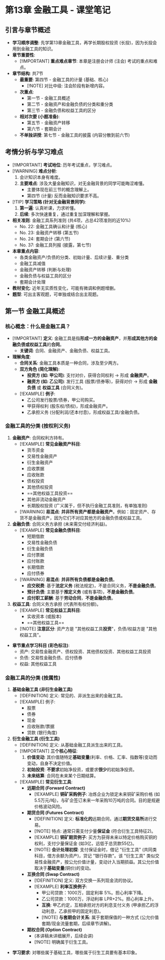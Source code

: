 # 第13章 金融工具 - 课堂笔记
## 引言与章节概述
- **学习顺序调整**: 先学第13章金融工具，再学长期股权投资 (长投)，因为长投会用到金融工具的知识。
- **章节重要性**:
    - [!IMPORTANT] **重点难点章节**: 本章是注册会计师 (注会) 考试的重点和难点。
- **章节结构**: 共7节
    - **最重要**: 第四节 - 金融工具的计量 (基础、核心)
        - [!NOTE] 对比中级: 注会阶段有新增内容。
    - **次重点**:
        - 第一节 - 金融工具概述
        - 第二节 - 金融资产和金融负债的分类和重分类
        - 第三节 - 金融负债和权益工具的区分
    - **相对次要 (小题准备)**:
        - 第五节 - 金融资产转移
        - 第六节 - 套期会计
    - **不单独讲授**: 第七节 - 金融工具的披露 (内容分散到前六节)
## 考情分析与学习难点
- [!IMPORTANT] **考试地位**: 历年考试重点，学习难点。
- [!WARNING] **难点分析**:
    1. 会计知识本身有难度。
    2. **主要难点**: 涉及大量金融知识，对无金融背景的同学可能晦涩难懂。
        - 主要体现在前三节的概念理解上。
        - 第四节 (计量) 反而金融知识要求不高。
- [!TIP] **学习策略 (针对无金融背景同学)**:
    1. **第一遍**: 认真听课，力求听懂。
    2. **后续**: 多次快速重复，通过重复加深理解和掌握。
- **相关准则**: 金融工具系列准则 (共4项，占总42项准则的近10%)
    - No. 22: 金融工具确认和计量 (核心)
    - No. 23: 金融资产转移 (第五节)
    - No. 24: 套期会计 (第六节)
    - No. 37: 金融工具列报 (披露，第七节)
- **本章重点内容**:
    - 各类金融资产/负债的分类、初始计量、后续计量、重分类
    - 金融工具减值
    - 金融资产转移 (判断与处理)
    - 金融负债与权益工具的区分
    - 套期会计处理
- **教材变化**: 近年无实质性变化，可能有微调和例题增删。
- **题型**: 可出主客观题，可单独或结合出主观题。
## 第一节 金融工具概述
### 核心概念：什么是金融工具？
- [!IMPORTANT] **定义**: 金融工具是指**形成一方的金融资产**，并**形成其他方的金融负债或权益工具**的**合同**。
    - **关键词**: 合同、金融资产、金融负债、权益工具。
- **理解角度**:
    - **合同关系**: 金融工具本质是一种合同，涉及至少两方。
    - **双方角色 (简化理解)**:
        - **投资方 (如: 甲公司)**: 支付对价，获得合同权利 -> 形成 **金融资产**。
        - **融资方 (如: 乙公司)**: 发行工具 (股票/债券等)，获得对价 -> 形成 **金融负债** 或 **权益工具** (合同义务)。
    - [!EXAMPLE] **例子**:
        - 乙公司发行股票/债券，甲公司购买。
        - 甲获得权利 (股东权/债权)，形成金融资产。
        - 乙承担义务 (分配利润/还本付息)，形成权益工具/金融负债。
### 金融工具的分类 (按权利义务)
1. **金融资产**: 合同权利方持有。
    - [!EXAMPLE] **常见金融资产科目**:
        - 货币资金
        - 交易性金融资产
        - 衍生金融资产
        - 应收票据
        - 应收账款
        - 债权投资
        - 其他债权投资
        - ==其他权益工具投资==
        - 其他非流动金融资产
        - 长期股权投资 (广义属于，但不执行金融工具准则，有单独准则)
    - [!WARNING] **易混点**: **并非所有资产都是金融资产**。例如：固定资产、存货不是金融资产，因为它们不对应其他方的金融负债或权益工具。
2. **金融负债**: 合同义务方承担 (未来需交付经济利益)。
    - [!EXAMPLE] **常见金融负债科目**:
        - 短期借款
        - 交易性金融负债
        - 衍生金融负债
        - 应付票据
        - 应付账款
        - 长期借款
        - 应付债券
    - [!WARNING] **易混点**: **并非所有负债都是金融负债**。
        - **应交税费**: 基于**法定义务** (税法规定)，不是合同义务，**不是金融负债**。
        - **预计负债**: 主要基于**推定义务** (或有事项)，**不是金融负债**。
        - **应付职工薪酬**: 基于**劳动合同**，**不是金融负债**。
3. **权益工具**: 合同义务方承担 (代表所有权份额)。
    - [!EXAMPLE] **常见权益工具科目**:
        - 实收资本 (或股本)
        - ==其他权益工具==
    - [!NOTE] **注意区分**: 资产方是 "其他权益工具**投资**"，负债/权益方是 "其他权益工具"。
- **章节重点学习科目 (彩色标注)**:
    - 资产: 交易性金融资产、债权投资、其他债权投资、其他权益工具投资
    - 负债: 交易性金融负债、应付债券
    - 权益: 其他权益工具
### 金融工具的分类 (按属性)
1. **基础金融工具 (非衍生金融工具)**
    - [!DEFINITION] 定义: 常见的、非派生出来的金融工具。
    - [!EXAMPLE] 例子:
        - 股票
        - 债券
        - 现金
        - 应收账款/票据
        - 贷款 (银行角度)
2. **衍生金融工具 (衍生工具)**
    - [!DEFINITION] 定义: 从基础金融工具派生出来的工具。
    - [!IMPORTANT] **三个核心特征**:
        1. **价值变动**: 其价值随特定**基础变量**(利率、价格、汇率、指数等)变动而变动，自身不决定价值。
        2. **初始投资**: **不要求**初始净投资，或要求**很少**的初始净投资。
        3. **未来结算**: 合同在未来某个日期结算。
    - [!EXAMPLE] **常见衍生工具**:
        - **远期合同 (Forward Contract)**
            - [!EXAMPLE] **铜矿采购例子**: 冶炼企业为锁定未来铜矿采购价格 (如 5.5万元/吨)，与矿企签订未来一年采购10万吨的合同。目的是规避价格波动风险。
        - **期货合同 (Futures Contract)**
            - [!DEFINITION] 定义: **标准化的**远期合同，通过**期货交易所**进行交易。
            - [!NOTE] 特点: 通常只需支付少量**保证金** (符合衍生工具特征2)。
            - [!EXAMPLE] **铜矿期货例子**: 买方为获得未来以特定价格购买铜的权利，支付少量保证金 (如3亿，远低于总货款55亿)。
            - [!NOTE] **会计处理初探**: 支付保证金时，借记 "衍生工具" (共同类科目，借方余额为资产)，贷记 "银行存款"。该 "衍生工具" 类似交易性金融资产，按公允价值计量，变动计入当期损益。其公允价值取决于**基础变量**(铜价)的变动。
        - **互换合同 (Swap Contract)**
            - [!DEFINITION] 定义: 双方交换一系列现金流的协议。
            - [!EXAMPLE] **利率互换例子**:
                - 甲公司贷款：1000万，固定利率 5%。担心利率下降。
                - 乙公司贷款：1000万，浮动利率 LPR+2%。担心利率上升。
                - **互换**: 甲乙约定，互相承担对方的利息支付义务 (甲承担乙的浮动利息，乙承担甲的固定利息)。
                - [!NOTE] **与套期会计关系**: 属于套期保值的一种方式 (公允价值套期/现金流量套期，后续章节讲解)。
        - **期权合同 (Option Contract)**
            - (本讲稿未详细展开，后续会讲)
            - [!NOTE] 明确属于衍生工具。
- **学习要求**: 对哪些属于基础工具，哪些属于衍生工具要有基本印象。